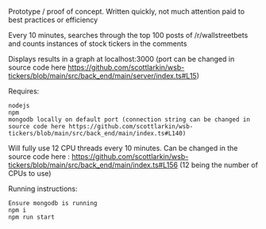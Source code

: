 Prototype / proof of concept. Written quickly, not much attention paid to best practices or efficiency   


Every 10 minutes, searches through the top 100 posts of /r/wallstreetbets and counts instances of stock tickers in the comments  

Displays results in a graph at localhost:3000 (port can be changed in source code here https://github.com/scottlarkin/wsb-tickers/blob/main/src/back_end/main/server/index.ts#L15)  

Requires: 
``` 
nodejs  
npm  
mongodb locally on default port (connection string can be changed in source code here https://github.com/scottlarkin/wsb-tickers/blob/main/src/back_end/main/index.ts#L140)
```

Will fully use 12 CPU threads every 10 minutes. Can be changed in the source code here : https://github.com/scottlarkin/wsb-tickers/blob/main/src/back_end/main/index.ts#L156 (12 being the number of CPUs to use)

Running instructions:  
```
Ensure mongodb is running  
npm i  
npm run start  
```